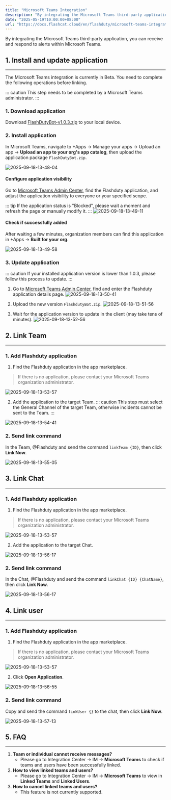 ```yaml
---
title: "Microsoft Teams Integration"
description: "By integrating the Microsoft Teams third-party application, you can receive and respond to alerts within Microsoft Teams."
date: "2025-05-19T10:00:00+08:00"
url: "https://docs.flashcat.cloud/en/flashduty/microsoft-teams-integration-guide?nav=01JCQ7A4N4WRWNXW8EWEHXCMF5"
---
```

By integrating the Microsoft Teams third-party application, you can receive and respond to alerts within Microsoft Teams.

## 1. Install and update application
---

The Microsoft Teams integration is currently in Beta. You need to complete the following operations before linking.

::: caution
This step needs to be completed by a Microsoft Teams administrator.
:::

### 1. Download application
Download [FlashDutyBot-v1.0.3.zip](https://flashduty-docs.oss-cn-beijing.aliyuncs.com/docs/FlashdutyBot-v1.0.3.zip) to your local device.

### 2. Install application
In Microsoft Teams, navigate to +Apps → Manage your apps → Upload an app → **Upload an app to your org's app catalog**, then upload the application package `FlashDutyBot.zip`.

![2025-09-18-13-48-04](https://docs-cdn.flashcat.cloud/images/png/bfa4afaf489c3582e858cad99eb76ae5.png)

#### Configure application visibility
Go to [Microsoft Teams Admin Center](https://admin.teams.microsoft.com/policies/manage-apps), find the Flashduty application, and adjust the application visibility to everyone or your specified scope.

::: tip
If the application status is "Blocked", please wait a moment and refresh the page or manually modify it.
:::
![2025-09-18-13-49-11](https://docs-cdn.flashcat.cloud/images/png/ea961e7965a2d0c69f8575c4252fb333.png)


#### Check if successfully added
After waiting a few minutes, organization members can find this application in +Apps → **Built for your org**.

![2025-09-18-13-49-58](https://docs-cdn.flashcat.cloud/images/png/199728ab0b1f9f24db80da0b3ecc8cd2.png)

### 3. Update application
::: caution
If your installed application version is lower than 1.0.3, please follow this process to update.
:::

1. Go to [Microsoft Teams Admin Center](https://admin.teams.microsoft.com/policies/manage-apps), find and enter the Flashduty application details page.
![2025-09-18-13-50-41](https://docs-cdn.flashcat.cloud/images/png/32a62878f9e765cd8b2eb79ceb00bb02.png)

2. Upload the new version `FlashdutyBot.zip`.
![2025-09-18-13-51-56](https://docs-cdn.flashcat.cloud/images/png/f18ac3504516750c31f8357e65f6d680.png)

3. Wait for the application version to update in the client (may take tens of minutes).
![2025-09-18-13-52-56](https://docs-cdn.flashcat.cloud/images/png/290f609c30055031ab0ccf6636cdbb01.png)

## 2. Link Team
---
### 1. Add Flashduty application
1. Find the Flashduty application in the app marketplace.
> If there is no application, please contact your Microsoft Teams organization administrator.

![2025-09-18-13-53-57](https://docs-cdn.flashcat.cloud/images/png/8942fdf4327c96abcf31f4a9b7bf12d2.png)

2. Add the application to the target Team.
::: caution
This step must select the General Channel of the target Team, otherwise incidents cannot be sent to the Team.
:::

![2025-09-18-13-54-41](https://docs-cdn.flashcat.cloud/images/png/8618dfd0f89507a6424e40d898d66fbd.png)

### 2. Send link command
In the Team, @Flashduty and send the command `linkTeam {ID}`, then click **Link Now**.

![2025-09-18-13-55-05](https://docs-cdn.flashcat.cloud/images/png/3192b5481b0595fcb58e5cc43abad125.png)

## 3. Link Chat
---
### 1. Add Flashduty application
1. Find the Flashduty application in the app marketplace.
> If there is no application, please contact your Microsoft Teams organization administrator.

![2025-09-18-13-53-57](https://docs-cdn.flashcat.cloud/images/png/8942fdf4327c96abcf31f4a9b7bf12d2.png)

2. Add the application to the target Chat.

![2025-09-18-13-56-17](https://docs-cdn.flashcat.cloud/images/png/d0beee141db63714ccecb095affee79b.png)

### 2. Send link command
In the Chat, @Flashduty and send the command `linkChat {ID} {ChatName}`, then click **Link Now**.

![2025-09-18-13-56-17](https://docs-cdn.flashcat.cloud/images/png/d0beee141db63714ccecb095affee79b.png)

## 4. Link user
---
### 1. Add Flashduty application
1. Find the Flashduty application in the app marketplace.
> If there is no application, please contact your Microsoft Teams organization administrator.

![2025-09-18-13-53-57](https://docs-cdn.flashcat.cloud/images/png/8942fdf4327c96abcf31f4a9b7bf12d2.png)

2. Click **Open Application**.

![2025-09-18-13-56-55](https://docs-cdn.flashcat.cloud/images/png/2e6862103d718a913d2b3c449cbf2366.png)

### 2. Send link command
Copy and send the command `linkUser {}` to the chat, then click **Link Now**.

![2025-09-18-13-57-13](https://docs-cdn.flashcat.cloud/images/png/671ae7883bbba839419e539762db99de.png)

## 5. FAQ
---

1. **Team or individual cannot receive messages?**
   - Please go to Integration Center → IM → **Microsoft Teams** to check if teams and users have been successfully linked.
2. **How to view linked teams and users?**
   - Please go to Integration Center → IM → **Microsoft Teams** to view in **Linked Teams** and **Linked Users**.
3. **How to cancel linked teams and users?**
   - This feature is not currently supported.